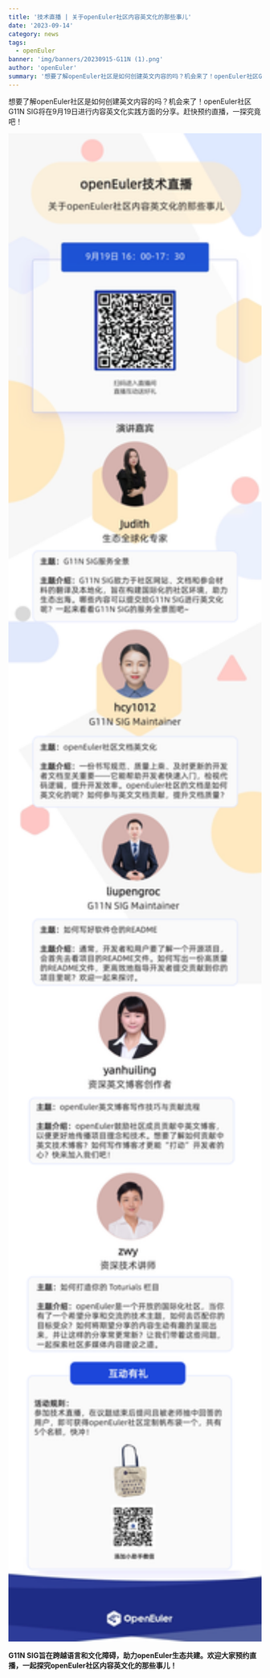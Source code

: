 ```yaml
---
title: '技术直播 | 关于openEuler社区内容英文化的那些事儿'
date: '2023-09-14'
category: news
tags:
  - openEuler
banner: 'img/banners/20230915-G11N (1).png'
author: 'openEuler'
summary: '想要了解openEuler社区是如何创建英文内容的吗？机会来了！openEuler社区G11N SIG将在9月19日进行内容英文化实践方面的分享。'
---
```



想要了解openEuler社区是如何创建英文内容的吗？机会来了！openEuler社区G11N
SIG将在9月19日进行内容英文化实践方面的分享。赶快预约直播，一探究竟吧！


<img src="./media/20230915-G11N (1).jpg" width="1000" >

**G11N
SIG旨在跨越语言和文化障碍，助力openEuler生态共建。欢迎大家预约直播，一起探究openEuler社区内容英文化的那些事儿！**
